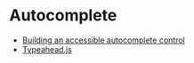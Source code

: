 # Autocomplete

- [Building an accessible autocomplete control](https://adamsilver.io/articles/building-an-accessible-autocomplete-control/)
- [Typeahead.js](https://twitter.github.io/typeahead.js/examples/)
